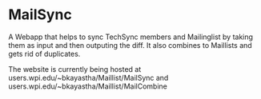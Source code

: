 # MailSync
A Webapp that helps to sync TechSync members and Mailinglist by taking them as input and then outputing the diff. It also combines to Maillists and gets rid of duplicates.

The website is currently being hosted at users.wpi.edu/~bkayastha/Maillist/MailSync and users.wpi.edu/~bkayastha/Maillist/MailCombine
